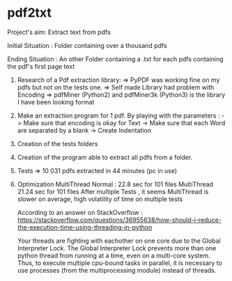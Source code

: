 # pdf2txt
Project's aim: Extract text from pdfs

Initial Situation : Folder containing over a thousand pdfs

Ending Situation : An other Folder containing a .txt for each pdfs containing the pdf's first page text

1. Research of a Pdf extraction library:
    => PyPDF was working fine on my pdfs but not on the tests one.
    => Self made Library had problem with Encoding
    => pdfMiner (Python2) and pdfMiner3k (Python3) is the library I have been looking format

2. Make an extraction program for 1 pdf.
    By playing with the parameters :
      -> Make sure that encoding is okay for Text
      -> Make sure that each Word are separated by a blank
      -> Create Indentation

3. Creation of the tests folders

4. Creation of the program able to extract all pdfs from a folder.

5. Tests => 10 031 pdfs extracted in 44 minutes (pc in use)

6. Optimization MultiThread
    Normal : 22.8 sec for 101 files
    MultiThread 21.24 sec for 101 files
    After multiple Tests , it seems MultiThread is slower on average, high volatility of time on multiple tests

    According to an answer on StackOverflow : https://stackoverflow.com/questions/36955638/how-should-i-reduce-the-execution-time-using-threading-in-python

    Your threads are fighting with eachother on one core due to the Global Interpreter Lock. The Global Interpreter Lock prevents more than one python thread from running at a time, even on a multi-core system. Thus, to execute multiple cpu-bound tasks in parallel, it is necessary to use processes (from the multiprocessing module) instead of threads.
